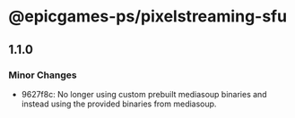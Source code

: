 # @epicgames-ps/pixelstreaming-sfu

## 1.1.0

### Minor Changes

- 9627f8c: No longer using custom prebuilt mediasoup binaries and instead using the provided binaries from mediasoup.
